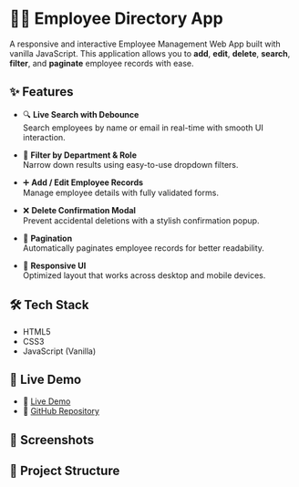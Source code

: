# 🧑‍💼 Employee Directory App

A responsive and interactive Employee Management Web App built with vanilla JavaScript. This application allows you to **add**, **edit**, **delete**, **search**, **filter**, and **paginate** employee records with ease.

## ✨ Features

- 🔍 **Live Search with Debounce**  
  Search employees by name or email in real-time with smooth UI interaction.

- 📂 **Filter by Department & Role**  
  Narrow down results using easy-to-use dropdown filters.

- ➕ **Add / Edit Employee Records**  
  Manage employee details with fully validated forms.

- ❌ **Delete Confirmation Modal**  
  Prevent accidental deletions with a stylish confirmation popup.

- 📄 **Pagination**  
  Automatically paginates employee records for better readability.

- 📱 **Responsive UI**  
  Optimized layout that works across desktop and mobile devices.

## 🛠️ Tech Stack

- HTML5  
- CSS3  
- JavaScript (Vanilla)

## 🚀 Live Demo

- 🔗 [Live Demo](https://employee-profile-six.vercel.app/)
- 🔗 [GitHub Repository](https://github.com/riyas-git-sys/Employee-Profile/tree/main)

## 📸 Screenshots

<!-- Add screenshot images here -->
<!-- ![Dashboard View](link-to-image) -->
<!-- ![Form Modal](link-to-image) -->

## 📂 Project Structure


